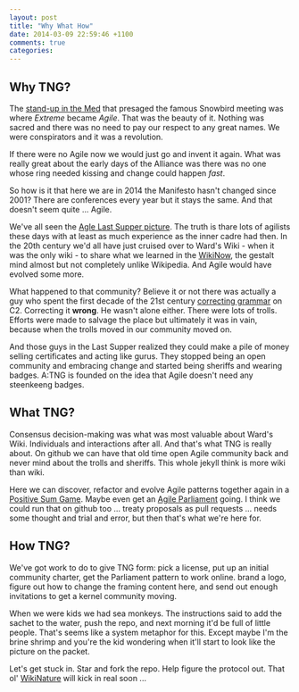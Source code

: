 ```yaml
---
layout: post
title: "Why What How"
date: 2014-03-09 22:59:46 +1100
comments: true
categories: 
---
```

## Why TNG?

The [stand-up in the
Med](http://www.compelcon.se/gallery/XP2000/XP2000_A_037?full=1) that presaged
the famous Snowbird meeting was where _Extreme_ became _Agile_.  That was
the beauty of it. Nothing was sacred and there was no need to pay our respect
to any great names. We were conspirators and it was a revolution. 

If there were no Agile now we would just go and invent it again. 
What was really great about the early days of the Alliance was there
was no one whose ring needed kissing and change could happen _fast_. 

So how is it that here we are in 2014 the Manifesto hasn't changed since 2001?
There are conferences every year but it stays the same. And that doesn't seem
quite ...  Agile.  
<!-- more -->

We've all seen the [Agle Last Supper
picture](http://agilemanifesto.org/background.jpg). The truth is thare lots of
agilists these days with at least as much experience as the inner cadre had
then. In the 20th century we'd all have just cruised over to Ward's Wiki -
when it was the only wiki - to share what we learned in the
[WikiNow](http://www.c2.com/cgi/wiki?WikiNow), the gestalt mind almost but not
completely unlike Wikipedia. And Agile would have evolved some more.

What happened to that community? Believe it or not there was actually a guy
who spent the first decade of the 21st century [correcting
grammar](http://www.c2.com/cgi/wiki?GrammarVandal) on C2. Correcting it
**wrong**. He wasn't alone either. There were lots of trolls. Efforts were
made to salvage the place but ultimately it was in vain, because when the
trolls moved in our community moved on. 

And those guys in the Last Supper realized they could make a pile of money
selling certificates and acting like gurus. They stopped being an open
community and embracing change and started being sheriffs and wearing
badges. A:TNG is founded on the idea that Agile doesn't need any steenkeeng
badges.

## What TNG?

Consensus decision-making was what was most valuable about Ward's Wiki.
Individuals and interactions after all. And that's what TNG is really about.
On github we can have that old time open Agile community back and never mind
about the trolls and sheriffs. This whole jekyll think is more wiki than wiki.

Here we can discover, refactor and evolve Agile patterns together again in a
[Positive Sum Game](http://meatballwiki.org/wiki/NonZeroSumGame). Maybe even
get an [Agile Parliament](http://www.c2.com/cgi/wiki?AgileParliament) going. I
think we could run that on github too ... treaty proposals as pull requests
... needs some thought and trial and error, but then that's what we're here
for.

## How TNG?

We've got work to do to give TNG form: pick a license, put up an initial
community charter, get the Parliament pattern to work online. brand a
logo, figure out how to change the framing content here, and send out
enough invitations to get a kernel community moving. 

When we were kids we had sea monkeys. The instructions said to add the sachet
to the water, push the repo, and next morning it'd be full of little people.
That's seems like a system metaphor for this.  Except maybe I'm the brine
shrimp and you're the kid wondering when it'll start to look like the picture
on the packet.

Let's get stuck in. Star and fork the repo. Help figure the
protocol out. That ol' [WikiNature](http://www.c2.com/cgi/wiki?WikiNature)
will kick in real soon ...

